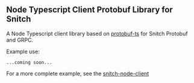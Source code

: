 ## Node Typescript Client Protobuf Library for Snitch

A Node Typescript client library based on [protobuf-ts](https://github.com/timostamm/protobuf-ts)
for Snitch Protobuf and GRPC.

Example use:

`...coming soon...`

For a more complete example, see the [snitch-node-client](https://github.com/streamdal/snitch-node-client)